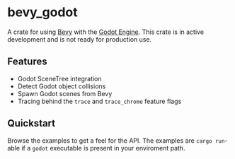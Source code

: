 # bevy_godot
A crate for using [Bevy](https://github.com/bevyengine/bevy) with the [Godot Engine](https://godotengine.org). This crate is in active development and is not ready for production use.

## Features
- Godot SceneTree integration
- Detect Godot object collisions
- Spawn Godot scenes from Bevy
- Tracing behind the `trace` and `trace_chrome` feature flags

## Quickstart
Browse the examples to get a feel for the API. The examples are `cargo run`-able if a `godot` executable is present in your enviroment path.
